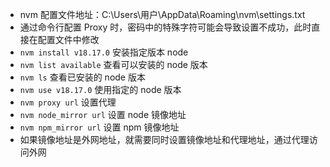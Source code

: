 - nvm 配置文件地址：C:\Users\用户\AppData\Roaming\nvm\settings.txt
- 通过命令行配置 Proxy 时，密码中的特殊字符可能会导致设置不成功，此时直接在配置文件中修改
- `nvm install v18.17.0` 安装指定版本 node
- `nvm list available` 查看可以安装的 node 版本
- `nvm ls` 查看已安装的 node 版本
- `nvm use v18.17.0` 使用指定的 node 版本
- `nvm proxy url` 设置代理
- `nvm node_mirror url` 设置 node 镜像地址
- `nvm npm_mirror url` 设置 npm 镜像地址
- 如果镜像地址是外网地址，就需要同时设置镜像地址和代理地址，通过代理访问外网
